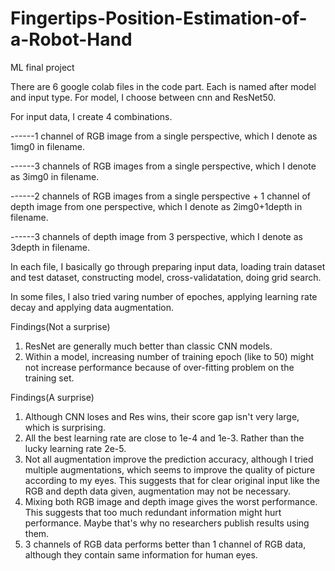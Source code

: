 # Fingertips-Position-Estimation-of-a-Robot-Hand
ML final project

There are 6 google colab files in the code part. Each is named after model and input type. For model, I choose between cnn and ResNet50.

For input data, I create 4 combinations.

------1 channel of RGB image from a single perspective, which I denote as 1img0 in filename.

------3 channels of RGB images from a single perspective, which I denote as 3img0 in filename.

------2 channels of RGB images from a single perspective + 1 channel of depth image from one perspective, which I denote as 2img0+1depth in filename.

------3 channels of depth image from 3 perspective, which I denote as 3depth in filename.

In each file, I basically go through preparing input data, loading train dataset and test dataset, constructing model, cross-validatation, doing grid search. 

In some files, I also tried varing number of epoches, applying learning rate decay and applying data augmentation.

Findings(Not a surprise)
1. ResNet are generally much better than classic CNN models.
2. Within a model, increasing number of training epoch (like to 50) might not increase performance because of over-fitting problem on the training set.


Findings(A surprise)
1. Although CNN loses and Res wins, their score gap isn't very large, which is surprising.
2. All the best learning rate are close to 1e-4 and 1e-3. Rather than the lucky learning rate 2e-5.
3. Not all augmentation improve the prediction accuracy, although I tried multiple augmentations, which seems to improve the quality of picture according to my eyes. This suggests that for clear original input like the RGB and depth data given, augmentation may not be necessary.
4. Mixing both RGB image and depth image gives the worst performance. This suggests that too much redundant information might hurt performance. Maybe that's why no researchers publish results using them. 
5. 3 channels of RGB data performs better than 1 channel of RGB data, although they contain same information for human eyes.
